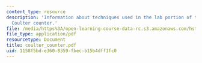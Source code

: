 ```yaml
---
content_type: resource
description: 'Information about techniques used in the lab portion of this class:
  Coulter counter.'
file: /media/https%3A/open-learning-course-data-rc.s3.amazonaws.com/hst-410j-projects-in-microscale-engineering-for-the-life-sciences-spring-2007/1158f5bde3608359fbecb15b4dff1fc0_coulter_counter.pdf
file_type: application/pdf
resourcetype: Document
title: coulter_counter.pdf
uid: 1158f5bd-e360-8359-fbec-b15b4dff1fc0
---
```

